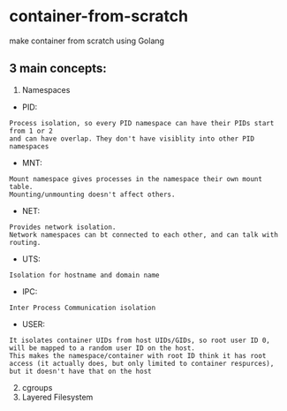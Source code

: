 # container-from-scratch
make container from scratch using Golang

## 3 main concepts:
1. Namespaces
  - PID: 
  ```
  Process isolation, so every PID namespace can have their PIDs start from 1 or 2
  and can have overlap. They don't have visiblity into other PID namespaces
  ```
  
  - MNT:
  ```
  Mount namespace gives processes in the namespace their own mount table.
  Mounting/unmounting doesn't affect others.
  ```
  
  - NET:
  ```
  Provides network isolation.
  Network namespaces can bt connected to each other, and can talk with routing.
  ```
  
  - UTS:
  ```
  Isolation for hostname and domain name
  ```
  
  - IPC:
  ```
  Inter Process Communication isolation
  ```
  
  - USER:
  ```
  It isolates container UIDs from host UIDs/GIDs, so root user ID 0, will be mapped to a random user ID on the host.
  This makes the namespace/container with root ID think it has root access (it actually does, but only limited to container respurces), but it doesn't have that on the host
  ```
  
2. cgroups 
3. Layered Filesystem

